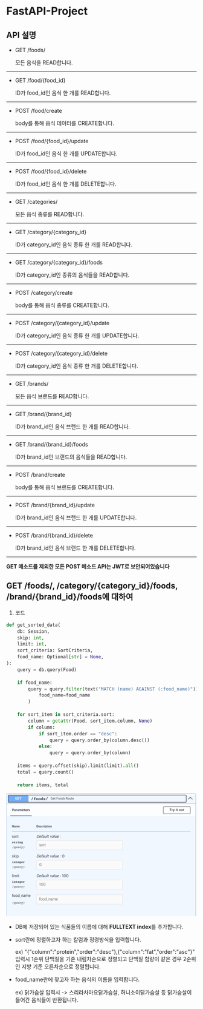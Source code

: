 # FastAPI-Project

## API 설명
* GET /foods/

    모든 음식을 READ합니다.
***
* GET /food/{food_id}

    ID가 food_id인 음식 한 개를 READ합니다.
***
* POST /food/create

    body를 통해 음식 데이터를 CREATE합니다.
***
* POST /food/{food_id}/update

    ID가 food_id인 음식 한 개를 UPDATE합니다.
***
* POST /food/{food_id}/delete

    ID가 food_id인 음식 한 개를 DELETE합니다.
***
* GET /categories/

    모든 음식 종류를 READ합니다.
***
* GET /category/{category_id}

    ID가 category_id인 음식 종류 한 개를 READ합니다.
***
* GET /category/{category_id}/foods

    ID가 category_id인 종류의 음식들을 READ합니다.
***
* POST /category/create

    body를 통해 음식 종류를 CREATE합니다.
***
* POST /category/{category_id}/update

    ID가 category_id인 음식 종류 한 개를 UPDATE합니다.
***
* POST /category/{category_id}/delete

    ID가 category_id인 음식 종류 한 개를 DELETE합니다.
***
* GET /brands/

    모든 음식 브랜드를 READ합니다.
***
* GET /brand/{brand_id}

    ID가 brand_id인 음식 브랜드 한 개를 READ합니다.
***
* GET /brand/{brand_id}/foods

    ID가 brand_id인 브랜드의 음식들을 READ합니다.
***
* POST /brand/create

    body를 통해 음식 브랜드를 CREATE합니다.
***
* POST /brand/{brand_id}/update

    ID가 brand_id인 음식 브랜드 한 개를 UPDATE합니다.
***
* POST /brand/{brand_id}/delete

    ID가 brand_id인 음식 브랜드 한 개를 DELETE합니다.
***
**GET 메소드를 제외한 모든 POST 메소드 API는 JWT로 보안되어있습니다**

## GET /foods/, /category/{category_id}/foods, /brand/{brand_id}/foods에 대하여
1. 코드
```python
def get_sorted_data(
    db: Session,
    skip: int,
    limit: int,
    sort_criteria: SortCriteria,
    food_name: Optional[str] = None,
):
    query = db.query(Food)

    if food_name:
        query = query.filter(text("MATCH (name) AGAINST (:food_name)")).params(
            food_name=food_name
        )

    for sort_item in sort_criteria.sort:
        column = getattr(Food, sort_item.column, None)
        if column:
            if sort_item.order == "desc":
                query = query.order_by(column.desc())
            else:
                query = query.order_by(column)

    items = query.offset(skip).limit(limit).all()
    total = query.count()

    return items, total
```

![Alt text](./foodsAPI.png)
* DB에 저장되어 있는 식품들의 이름에 대해 **FULLTEXT index**를 추가합니다.
* sort란에 정렬하고자 하는 칼럼과 정령방식을 입력합니다.

    ex) "{"column":"protein","order":"desc"},{"column":"fat","order":"asc"}" 입력시 1순위 단백질을 기준 내림차순으로 정렬되고 단백질 함량이 같은 경우 2순위인 지방 기준 오른차순으로 정렬됩니다.
* food_name란에 찾고자 하는 음식의 이름을 입력합니다.

    ex) 닭가슴살 입력시 -> 스리라차마요닭가슴살, 허니소이닭가슴살 등 닭가슴살이 들어간 음식들이 반환됩니다.